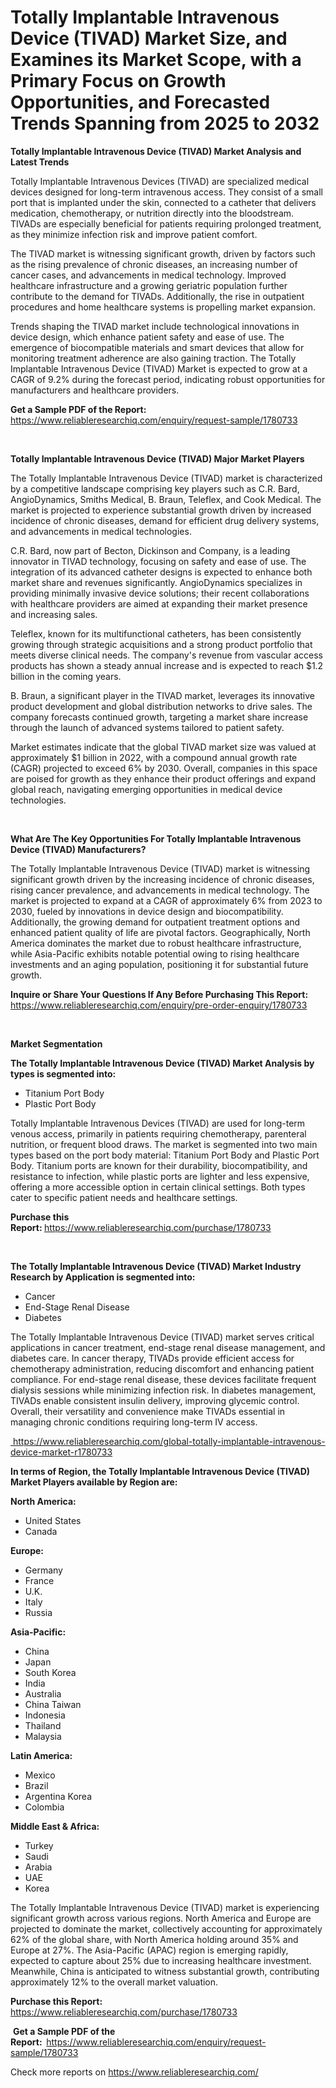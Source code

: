 <p><h1>Totally Implantable Intravenous Device (TIVAD) Market Size, and Examines its Market Scope, with a Primary Focus on Growth Opportunities, and Forecasted Trends Spanning from 2025 to 2032</h1></p><p><strong>Totally Implantable Intravenous Device (TIVAD) Market Analysis and Latest Trends</strong></p>
<p><p>Totally Implantable Intravenous Devices (TIVAD) are specialized medical devices designed for long-term intravenous access. They consist of a small port that is implanted under the skin, connected to a catheter that delivers medication, chemotherapy, or nutrition directly into the bloodstream. TIVADs are especially beneficial for patients requiring prolonged treatment, as they minimize infection risk and improve patient comfort.</p><p>The TIVAD market is witnessing significant growth, driven by factors such as the rising prevalence of chronic diseases, an increasing number of cancer cases, and advancements in medical technology. Improved healthcare infrastructure and a growing geriatric population further contribute to the demand for TIVADs. Additionally, the rise in outpatient procedures and home healthcare systems is propelling market expansion.</p><p>Trends shaping the TIVAD market include technological innovations in device design, which enhance patient safety and ease of use. The emergence of biocompatible materials and smart devices that allow for monitoring treatment adherence are also gaining traction. The Totally Implantable Intravenous Device (TIVAD) Market is expected to grow at a CAGR of 9.2% during the forecast period, indicating robust opportunities for manufacturers and healthcare providers.</p></p>
<p><strong>Get a Sample PDF of the Report:&nbsp;</strong> <a href="https://www.reliableresearchiq.com/enquiry/request-sample/1780733?utm_campaign=3059&utm_medium=2&utm_source=Github&utm_content=ia&utm_term=04032025&utm_id=totally-implantable-intravenous-device-tivad">https://www.reliableresearchiq.com/enquiry/request-sample/1780733</a></p>
<p>&nbsp;</p>
<p><strong>Totally Implantable Intravenous Device (TIVAD) Major Market Players</strong></p>
<p><p>The Totally Implantable Intravenous Device (TIVAD) market is characterized by a competitive landscape comprising key players such as C.R. Bard, AngioDynamics, Smiths Medical, B. Braun, Teleflex, and Cook Medical. The market is projected to experience substantial growth driven by increased incidence of chronic diseases, demand for efficient drug delivery systems, and advancements in medical technologies.</p><p>C.R. Bard, now part of Becton, Dickinson and Company, is a leading innovator in TIVAD technology, focusing on safety and ease of use. The integration of its advanced catheter designs is expected to enhance both market share and revenues significantly. AngioDynamics specializes in providing minimally invasive device solutions; their recent collaborations with healthcare providers are aimed at expanding their market presence and increasing sales.</p><p>Teleflex, known for its multifunctional catheters, has been consistently growing through strategic acquisitions and a strong product portfolio that meets diverse clinical needs. The company's revenue from vascular access products has shown a steady annual increase and is expected to reach $1.2 billion in the coming years.</p><p>B. Braun, a significant player in the TIVAD market, leverages its innovative product development and global distribution networks to drive sales. The company forecasts continued growth, targeting a market share increase through the launch of advanced systems tailored to patient safety.</p><p>Market estimates indicate that the global TIVAD market size was valued at approximately $1 billion in 2022, with a compound annual growth rate (CAGR) projected to exceed 6% by 2030. Overall, companies in this space are poised for growth as they enhance their product offerings and expand global reach, navigating emerging opportunities in medical device technologies.</p></p>
<p>&nbsp;</p>
<p><strong>What Are The Key Opportunities For Totally Implantable Intravenous Device (TIVAD) Manufacturers?</strong></p>
<p><p>The Totally Implantable Intravenous Device (TIVAD) market is witnessing significant growth driven by the increasing incidence of chronic diseases, rising cancer prevalence, and advancements in medical technology. The market is projected to expand at a CAGR of approximately 6% from 2023 to 2030, fueled by innovations in device design and biocompatibility. Additionally, the growing demand for outpatient treatment options and enhanced patient quality of life are pivotal factors. Geographically, North America dominates the market due to robust healthcare infrastructure, while Asia-Pacific exhibits notable potential owing to rising healthcare investments and an aging population, positioning it for substantial future growth.</p></p>
<p><strong>Inquire or Share Your Questions If Any Before Purchasing This Report:</strong> <a href="https://www.reliableresearchiq.com/enquiry/pre-order-enquiry/1780733?utm_campaign=3059&utm_medium=2&utm_source=Github&utm_content=ia&utm_term=04032025&utm_id=totally-implantable-intravenous-device-tivad">https://www.reliableresearchiq.com/enquiry/pre-order-enquiry/1780733</a></p>
<p>&nbsp;</p>
<p><strong>Market Segmentation</strong></p>
<p><strong>The Totally Implantable Intravenous Device (TIVAD) Market Analysis by types is segmented into:</strong></p>
<p><ul><li>Titanium Port Body</li><li>Plastic Port Body</li></ul></p>
<p><p>Totally Implantable Intravenous Devices (TIVAD) are used for long-term venous access, primarily in patients requiring chemotherapy, parenteral nutrition, or frequent blood draws. The market is segmented into two main types based on the port body material: Titanium Port Body and Plastic Port Body. Titanium ports are known for their durability, biocompatibility, and resistance to infection, while plastic ports are lighter and less expensive, offering a more accessible option in certain clinical settings. Both types cater to specific patient needs and healthcare settings.</p></p>
<p><strong>Purchase this Report:&nbsp;</strong><a href="https://www.reliableresearchiq.com/purchase/1780733?utm_campaign=3059&utm_medium=2&utm_source=Github&utm_content=ia&utm_term=04032025&utm_id=totally-implantable-intravenous-device-tivad">https://www.reliableresearchiq.com/purchase/1780733</a></p>
<p>&nbsp;</p>
<p><strong>The Totally Implantable Intravenous Device (TIVAD) Market Industry Research by Application is segmented into:</strong></p>
<p><ul><li>Cancer</li><li>End-Stage Renal Disease</li><li>Diabetes</li></ul></p>
<p><p>The Totally Implantable Intravenous Device (TIVAD) market serves critical applications in cancer treatment, end-stage renal disease management, and diabetes care. In cancer therapy, TIVADs provide efficient access for chemotherapy administration, reducing discomfort and enhancing patient compliance. For end-stage renal disease, these devices facilitate frequent dialysis sessions while minimizing infection risk. In diabetes management, TIVADs enable consistent insulin delivery, improving glycemic control. Overall, their versatility and convenience make TIVADs essential in managing chronic conditions requiring long-term IV access.</p></p>
<p><a href="https://www.reliableresearchiq.com/global-totally-implantable-intravenous-device-market-r1780733?utm_campaign=3059&utm_medium=2&utm_source=Github&utm_content=ia&utm_term=04032025&utm_id=totally-implantable-intravenous-device-tivad">&nbsp;https://www.reliableresearchiq.com/global-totally-implantable-intravenous-device-market-r1780733</a></p>
<p><strong>In terms of Region, the Totally Implantable Intravenous Device (TIVAD) Market Players available by Region are:</strong></p>
<p>
    <p> <strong> North America: </strong>
        <ul>
            <li>United States</li>
            <li>Canada</li>
        </ul>
        </p> 
    <p> <strong> Europe: </strong>
        <ul>
            <li>Germany</li>
            <li>France</li>
            <li>U.K.</li>
            <li>Italy</li>
            <li>Russia</li>
        </ul>
        </p> 
    <p> <strong> Asia-Pacific: </strong>
        <ul>
            <li>China</li>
            <li>Japan</li>
            <li>South Korea</li>
            <li>India</li>
            <li>Australia</li>
            <li>China Taiwan</li>
            <li>Indonesia</li>
            <li>Thailand</li>
            <li>Malaysia</li>
        </ul>
        </p> 
    <p> <strong> Latin America: </strong>
        <ul>
            <li>Mexico</li>
            <li>Brazil</li>
            <li>Argentina Korea</li>
            <li>Colombia</li>
        </ul>
        </p> 
    <p> <strong> Middle East & Africa: </strong>
        <ul>
            <li>Turkey</li>
            <li>Saudi</li>
            <li>Arabia</li>
            <li>UAE</li>
            <li>Korea</li>
        </ul>
    </p>
    </p>
<p><p>The Totally Implantable Intravenous Device (TIVAD) market is experiencing significant growth across various regions. North America and Europe are projected to dominate the market, collectively accounting for approximately 62% of the global share, with North America holding around 35% and Europe at 27%. The Asia-Pacific (APAC) region is emerging rapidly, expected to capture about 25% due to increasing healthcare investment. Meanwhile, China is anticipated to witness substantial growth, contributing approximately 12% to the overall market valuation.</p></p>
<p><strong>Purchase this Report: </strong><a href="https://www.reliableresearchiq.com/purchase/1780733?utm_campaign=3059&utm_medium=2&utm_source=Github&utm_content=ia&utm_term=04032025&utm_id=totally-implantable-intravenous-device-tivad">https://www.reliableresearchiq.com/purchase/1780733</a></p>
<p>&nbsp;<strong>Get a Sample PDF of the Report:&nbsp;&nbsp;</strong><a href="https://www.reliableresearchiq.com/enquiry/request-sample/1780733?utm_campaign=3059&utm_medium=2&utm_source=Github&utm_content=ia&utm_term=04032025&utm_id=totally-implantable-intravenous-device-tivad">https://www.reliableresearchiq.com/enquiry/request-sample/1780733</a></p>
<p><strong></strong></p>
<p>Check more reports on <a href="https://www.reliableresearchiq.com/?utm_campaign=3059&utm_medium=2&utm_source=Github&utm_content=ia&utm_term=04032025&utm_id=totally-implantable-intravenous-device-tivad">https://www.reliableresearchiq.com/</a></p>
